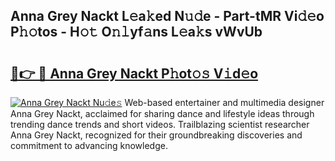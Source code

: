 ## Anna Grey Nackt L𝚎a𝚔ed N𝚞𝚍e - Part-tMR Vi𝚍𝚎o P𝚑𝚘tos - H𝚘𝚝 O𝚗𝚕yf𝚊ns L𝚎a𝚔s vWvUb

# <h2><a href="http://kfaccw7.oniu.top/?m=Anna+Grey+Nackt">🔗👉 🔴 Anna Grey Nackt P𝚑ot𝚘𝚜 V𝚒d𝚎o</a></h2>

[![Anna Grey Nackt Nu𝚍e𝚜](https://i.imgur.com/0qMVB7G.gif)](http://kfaccw7.oniu.top/?m=Anna+Grey+Nackt)
Web-based entertainer and multimedia designer Anna Grey Nackt, acclaimed for sharing dance and lifestyle ideas through trending dance trends and short videos. Trailblazing scientist researcher Anna Grey Nackt, recognized for their groundbreaking discoveries and commitment to advancing knowledge.  
